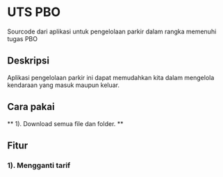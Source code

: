 # UTS PBO
Sourcode dari aplikasi untuk pengelolaan parkir dalam rangka memenuhi tugas PBO

## Deskripsi 
Aplikasi pengelolaan parkir ini dapat memudahkan kita dalam mengelola kendaraan yang masuk maupun keluar.

## Cara pakai
** 1). Download semua file dan folder.
**


## Fitur
### 1). Mengganti tarif 
